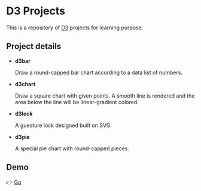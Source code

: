D3 Projects
===

This is a repository of [D3](http://d3js.org) projects for learning purpose.

Project details
---

* **d3bar**

  Draw a round-capped bar chart according to a data list of numbers.

* **d3chart**

  Draw a square chart with given points. A smooth line is rendered and the area below the line will be linear-gradient colored.

* **d3lock**

  A guesture lock designed built on SVG.

* **d3pie**

  A special pie chart with round-capped pieces.


Demo
---
:point_right: [Go](http://intellilab.github.io/d3projects/)
